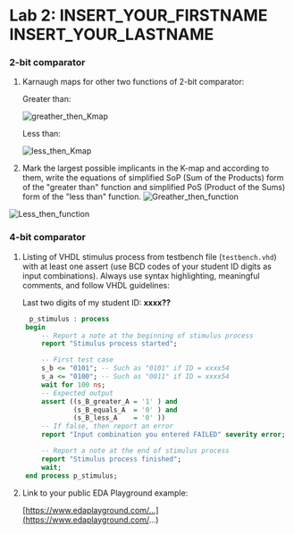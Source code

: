 # Lab 2: INSERT_YOUR_FIRSTNAME INSERT_YOUR_LASTNAME

### 2-bit comparator

1. Karnaugh maps for other two functions of 2-bit comparator:

   Greater than:

   ![greather_then_Kmap](https://user-images.githubusercontent.com/94976093/220185290-32f77ac7-2e58-4a8f-ace3-084664caecdc.jpg)

   Less than:

   ![less_then_Kmap](https://user-images.githubusercontent.com/94976093/220185329-db2eda8d-182e-4767-aa57-20a6cc0ccdea.jpeg)


2. Mark the largest possible implicants in the K-map and according to them, write the equations of simplified SoP (Sum of the Products) form of the "greater than" function and simplified PoS (Product of the Sums) form of the "less than" function.
![Greather_then_function](https://user-images.githubusercontent.com/94976093/220188931-15f55306-7e60-48da-8b1b-fdf701e914a9.jpg)

![Less_then_function](https://user-images.githubusercontent.com/94976093/220188950-9ea6781a-ecc7-4c28-a5e3-00cb4a26ec8b.jpg)

   

### 4-bit comparator

1. Listing of VHDL stimulus process from testbench file (`testbench.vhd`) with at least one assert (use BCD codes of your student ID digits as input combinations). Always use syntax highlighting, meaningful comments, and follow VHDL guidelines:

   Last two digits of my student ID: **xxxx??**

```vhdl
     p_stimulus : process
    begin
        -- Report a note at the beginning of stimulus process
        report "Stimulus process started";

        -- First test case
        s_b <= "0101"; -- Such as "0101" if ID = xxxx54
        s_a <= "0100"; -- Such as "0011" if ID = xxxx54
        wait for 100 ns;
        -- Expected output
        assert ((s_B_greater_A = '1' ) and
                (s_B_equals_A  = '0' ) and
                (s_B_less_A    = '0' ))
        -- If false, then report an error
        report "Input combination you entered FAILED" severity error;

        -- Report a note at the end of stimulus process
        report "Stimulus process finished";
        wait;
    end process p_stimulus;
```

2. Link to your public EDA Playground example:

   [https://www.edaplayground.com/...](https://www.edaplayground.com/...)
